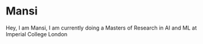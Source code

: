 # Mansi
Hey, I am Mansi, I am currently doing a Masters of Research in AI and ML at Imperial College London
